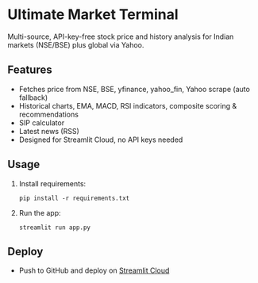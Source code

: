 # Ultimate Market Terminal

Multi-source, API-key-free stock price and history analysis for Indian markets (NSE/BSE) plus global via Yahoo.

## Features

- Fetches price from NSE, BSE, yfinance, yahoo_fin, Yahoo scrape (auto fallback)
- Historical charts, EMA, MACD, RSI indicators, composite scoring & recommendations
- SIP calculator
- Latest news (RSS)
- Designed for Streamlit Cloud, no API keys needed

## Usage

1. Install requirements:
   ```
   pip install -r requirements.txt
   ```
2. Run the app:
   ```
   streamlit run app.py
   ```

## Deploy

- Push to GitHub and deploy on [Streamlit Cloud](https://streamlit.io/cloud)
